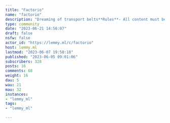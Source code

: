 ```yaml
---
title: "Factorio" 
name: "factorio"
description: "Dreaming of transport belts**Rules**- All content must be Factorio related- No political content- Be niceLast updated: 2023/06/05**Useful links*** [Cheatsheet](https://factoriocheatsheet.com/)* [Forums](https://forums.factorio.com/)* [/r/factorio](https://old.reddit.com/r/factorio)* [Wiki](https://wiki.factorio.com/)* [Mods](https://mods.factorio.com/)* [Discord](https://discord.gg/factorio)* [Twitter](https://twitter.com/factoriogame)**Purchase**Factorio has never been on sale and will (probably) never be on sale* [Wube](https://factorio.com/buy)* [Steam](https://store.steampowered.com/app/427520/Factorio/)* [GOG](https://www.gog.com/game/factorio)"
type: community
date: "2023-06-21 14:56:07"
draft: false
nsfw: false
actor_id: "https://lemmy.ml/c/factorio"
host: lemmy.ml
lastmod: "2023-06-07 19:50:18"
published: "2023-06-05 09:01:06"
subscribers: 328
posts: 16
comments: 68
weight: 16
dau: 5
wau: 21
mau: 32
instances:
- "lemmy_ml"
tags: 
- "lemmy_ml"

---
```

